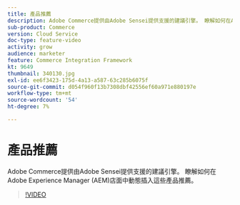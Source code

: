 ```yaml
---
title: 產品推薦
description: Adobe Commerce提供由Adobe Sensei提供支援的建議引擎。 瞭解如何在Adobe Experience Manager (AEM)店面中動態插入這些產品推薦。
sub-product: Commerce
version: Cloud Service
doc-type: feature-video
activity: grow
audience: marketer
feature: Commerce Integration Framework
kt: 9649
thumbnail: 340130.jpg
exl-id: ee6f3423-175d-4a13-a587-63c285b6075f
source-git-commit: d054f960f13b7308dbf42556ef60a971e880197e
workflow-type: tm+mt
source-wordcount: '54'
ht-degree: 7%

---
```


# 產品推薦

Adobe Commerce提供由Adobe Sensei提供支援的建議引擎。 瞭解如何在Adobe Experience Manager (AEM)店面中動態插入這些產品推薦。

>[!VIDEO](https://video.tv.adobe.com/v/340130/?learn=on)
